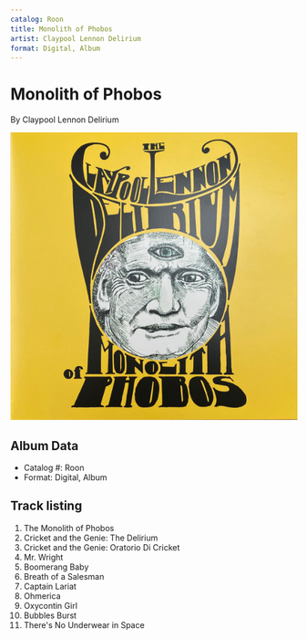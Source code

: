 ```yaml
---
catalog: Roon
title: Monolith of Phobos
artist: Claypool Lennon Delirium
format: Digital, Album
---
```


# Monolith of Phobos

By Claypool Lennon Delirium

![](../../assets/albumcovers/Claypool_Lennon_Delirium-Monolith_of_Phobos.png)

## Album Data

- Catalog #: Roon
- Format: Digital, Album


## Track listing


1. The Monolith of Phobos
2. Cricket and the Genie: The Delirium
3. Cricket and the Genie: Oratorio Di Cricket
4. Mr. Wright
5. Boomerang Baby
6. Breath of a Salesman
7. Captain Lariat
8. Ohmerica
9. Oxycontin Girl
10. Bubbles Burst
11. There's No Underwear in Space

